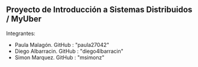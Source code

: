 ## Proyecto de Introducción a Sistemas Distribuidos / MyUber
Integrantes:
  - Paula Malagón. GitHub : "paula27042"
  - Diego Albarracin. GitHub : "diego4lbarracin"
  - Simon Marquez. GitHub : "msimonz"
    
